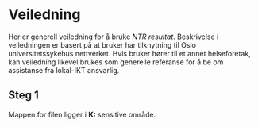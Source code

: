 # Veiledning

Her er generell veiledning for å bruke *NTR resultat*. Beskrivelse i veiledningen er
basert på at bruker har tilknytning til Oslo universitetssykehus nettverket. Hvis
bruker hører til et annet helseforetak, kan veiledning likevel brukes som generelle
referanse for å be om assistanse fra lokal-IKT ansvarlig.

## Steg 1

Mappen for filen ligger i **K:** sensitive område.
